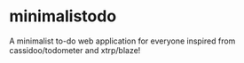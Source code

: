 # minimalistodo
A minimalist to-do web application for everyone inspired from cassidoo/todometer and xtrp/blaze!


